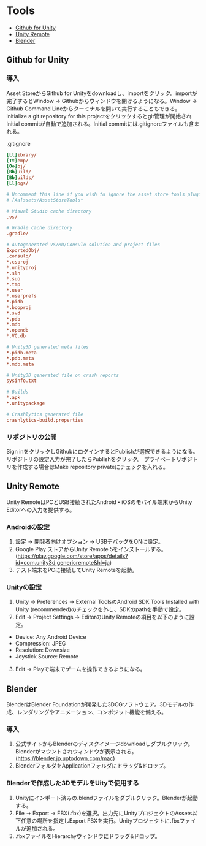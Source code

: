 # Tools

* [Github for Unity](#github-for-unity)
* [Unity Remote](#unity-remote)
* [Blender](#blender)

## Github for Unity

### 導入

Asset StoreからGithub for Unityをdownloadし、importをクリック。importが完了するとWindow -> Githubからウィンドウを開けるようになる。Window -> Github Command Lineからターミナルを開いて実行することもできる。initialize a git repository for this projectをクリックするとgit管理が開始されInitial commitが自動で追加される。Initial commitには.gitignoreファイルも含まれる。

.gitignore
```ini
[Ll]ibrary/
[Tt]emp/
[Oo]bj/
[Bb]uild/
[Bb]uilds/
[Ll]ogs/

# Uncomment this line if you wish to ignore the asset store tools plugin
# [Aa]ssets/AssetStoreTools*

# Visual Studio cache directory
.vs/

# Gradle cache directory
.gradle/

# Autogenerated VS/MD/Consulo solution and project files
ExportedObj/
.consulo/
*.csproj
*.unityproj
*.sln
*.suo
*.tmp
*.user
*.userprefs
*.pidb
*.booproj
*.svd
*.pdb
*.mdb
*.opendb
*.VC.db

# Unity3D generated meta files
*.pidb.meta
*.pdb.meta
*.mdb.meta

# Unity3D generated file on crash reports
sysinfo.txt

# Builds
*.apk
*.unitypackage

# Crashlytics generated file
crashlytics-build.properties
```

### リポジトリの公開

Sign inをクリックしGithubにログインするとPublishが選択できるようになる。リポジトリの設定入力が完了したらPublishをクリック。
プライベートリポジトリを作成する場合はMake repository privateにチェックを入れる。

## Unity Remote

Unity RemoteはPCとUSB接続されたAndroid・iOSのモバイル端末からUnity Editorへの入力を提供する。

### Androidの設定

1. 設定 -> 開発者向けオプション -> USBデバッグをONに設定。
2. Google Play ストアからUnity Remote 5をインストールする。(https://play.google.com/store/apps/details?id=com.unity3d.genericremote&hl=ja)
3. テスト端末をPCに接続してUnity Remoteを起動。

### Unityの設定

1. Unity -> Preferences -> External ToolsのAndroid SDK Tools Installed with Unity (recommended)のチェックを外し、SDKのpathを手動で設定。
2. Edit -> Project Settings -> EditorのUnity Remoteの項目を以下のように設定。

* Device: Any Android Device
* Compression: JPEG
* Resolution: Downsize
* Joystick Source: Remote

3. Edit -> Playで端末でゲームを操作できるようになる。

## Blender

BlenderはBlender Foundationが開発した3DCGソフトウェア。3Dモデルの作成、レンダリングやアニメーション、コンポジット機能を備える。

### 導入

1. 公式サイトからBlenderのディスクイメージdownloadしダブルクリック。Blenderがマウントされウィンドウが表示される。(https://blender.jp.uptodown.com/mac)
2. BlenderフォルダをApplicationフォルダにドラッグ&ドロップ。

### Blenderで作成した3DモデルをUityで使用する

1. Unityにインポート済みの.blendファイルをダブルクリック。Blenderが起動する。
2. File -> Export -> FBX(.fbx)を選択。出力先にUnityプロジェクトのAssets以下任意の場所を指定しExport FBXを実行。Unityプロジェクトに.fbxファイルが追加される。
3. .fbxファイルをHierarchyウィンドウにドラッグ&ドロップ。
